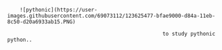         ![pythonic](https://user-images.githubusercontent.com/69073112/123625477-bfae9000-d84a-11eb-8c50-d20a6933ab15.PNG)

                                                      to study pythonic python..

